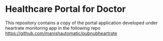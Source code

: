 # Healthcare Portal for Doctor

This repository contains a copy of the portal application developed under heartrate monitoring app in the following repo
https://github.com/manishautomatic/pubnubheartrate
